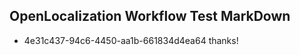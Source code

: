 ## OpenLocalization Workflow Test MarkDown
* 4e31c437-94c6-4450-aa1b-661834d4ea64 
thanks!<!--HONumber=Mar16_HO4-->
